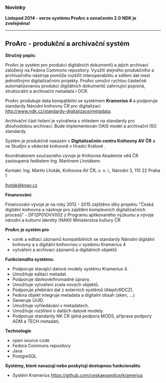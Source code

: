 ### Novinky ###

**Listopad 2014 - verze systému ProArc s označením 2.0 NDK je zveřejněna!**


---


## ProArc - produkční a archivační systém ##

**Stručný popis:**

ProArc je systém pro produkci digitálních dokumentů a jejich archivaci založený na Fedora Commons repository. Využití stejného produkčního a archivačního nástroje pomůže rozšířit interoperabilitu a sdílení dat mezi jednotlivými digitalizačními projekty. ProArc umožní rychlou částečně automatizovanou produkci digitálních dokumentů zahrnující popisná, strukturální a archivační metadata i OCR.

ProArc produkuje data kompatibilní se systémem **Kramerius 4** a podporuje standardy Národní knihovny ČR pro digitalizaci http://www.ndk.cz/standardy-digitalizace/metadata.

Archivační část řešení je vytvářena s ohledem na standardy pro dlouhodobou archivaci. Bude implementován OAIS model a archivační ISO standardy.

Systém je produkčně nasazen v **Digitalizačním centru Knihovny AV ČR** a ve Studijní a vědecké knihovně v Hradci Králové .


Koordinátorem současného vývoje je Knihovna Akademie věd ČR zastoupená ředitelem Ing. Martinem Lhotákem.

Kontakt:
Ing. Martin Lhoták,
Knihovna AV ČR, v. v. i.,
Národní 3, 115 22 Praha 1

lhotak@knav.cz



**Financování:**

Financování vývoje je na roky 2012 - 2015 zajištěno díky projektu "Česká digitální knihovna a nástroje pro zajištění komplexních digitalizačních procesů" - DF12P01OVV002 z Programu aplikovaného výzkumu a vývoje národní a kulturní identity (NAKI) Ministerstva kultury ČR


**ProArc je systém pro**
  * vznik a editaci záznamů kompatibilních se standardy Národní digitální knihovny a s digitální knihovnou v systému Kramerius 4
  * vytváření a archivaci záznamů a digitálních objektů

**Funkcionalita systému:**

  * Podporuje stavající datové modely systému Kramerius 4.
  * Umožňuje editaci metadat.
  * Podporuje dávkové/hromadné úpravy.
  * Umožňuje vytváření zcela nových objektů.
  * Podporuje přebírání dat z externích systémů (Aleph/RDCZ).
  * Fedora objekt integruje metadata a digitalni obsah (sken, …)
  * Generuje UUID.
  * Umožňuje vyhledávání v metadatech.
  * Umožňuje rozšíření o dalších datové modely.
  * Podporuje standardy NK ČR (plná podpora MODS, příprava podpory ADM a TECH metadat).

**Technologie**

  * open source code
  * Fedora Commons repository
  * Java
  * PostgreSQL

**Systémy, které navazují nebo poskytují dostupnou funkcionalitu**

  * Systém Kramerius https://github.com/ceskaexpedice/kramerius
